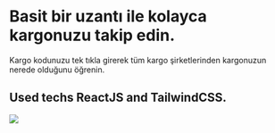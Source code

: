 # Basit bir uzantı ile kolayca kargonuzu takip edin.

Kargo kodunuzu tek tıkla girerek tüm kargo şirketlerinden kargonuzun nerede olduğunu öğrenin.

## Used techs ReactJS and TailwindCSS.

<img src="https://i.imgur.com/hCjUTRv.png"/>
